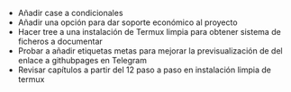 - Añadir case a condicionales
- Añadir una opción para dar soporte económico al proyecto
- Hacer tree a una instalación de Termux limpia para obtener sistema de ficheros a documentar
- Probar a añadir etiquetas metas para mejorar la previsualización de del enlace a githubpages en Telegram
- Revisar capítulos a partir del 12 paso a paso en instalación limpia de termux
